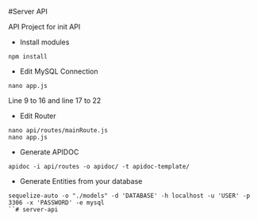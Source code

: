 #Server API

API Project for init API

- Install modules
```shell
npm install
```

- Edit MySQL Connection
```shell
nano app.js
```
Line 9 to 16 and line 17 to 22

- Edit Router
```shell
nano api/routes/mainRoute.js
nano app.js
```

- Generate APIDOC
```shell
apidoc -i api/routes -o apidoc/ -t apidoc-template/
```

- Generate Entities from your database
```shell
sequelize-auto -o "./models" -d 'DATABASE' -h localhost -u 'USER' -p 3306 -x 'PASSWORD' -e mysql
``# server-api
